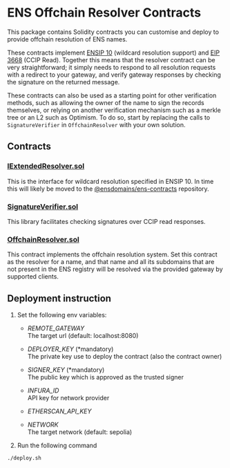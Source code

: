 # ENS Offchain Resolver Contracts

This package contains Solidity contracts you can customise and deploy to provide offchain resolution of ENS names.

These contracts implement [ENSIP 10](https://docs.ens.domains/ens-improvement-proposals/ensip-10-wildcard-resolution) (wildcard resolution support) and [EIP 3668](https://eips.ethereum.org/EIPS/eip-3668) (CCIP Read). Together this means that the resolver contract can be very straightforward; it simply needs to respond to all resolution requests with a redirect to your gateway, and verify gateway responses by checking the signature on the returned message.

These contracts can also be used as a starting point for other verification methods, such as allowing the owner of the name to sign the records themselves, or relying on another verification mechanism such as a merkle tree or an L2 such as Optimism. To do so, start by replacing the calls to `SignatureVerifier` in `OffchainResolver` with your own solution.

## Contracts

### [IExtendedResolver.sol](contracts/IExtendedResolver.sol)
This is the interface for wildcard resolution specified in ENSIP 10. In time this will likely be moved to the [@ensdomains/ens-contracts](https://github.com/ensdomains/ens-contracts) repository.

### [SignatureVerifier.sol](contracts/SignatureVerifier.sol)
This library facilitates checking signatures over CCIP read responses.

### [OffchainResolver.sol](contracts/OffchainResolver.sol)
This contract implements the offchain resolution system. Set this contract as the resolver for a name, and that name and all its subdomains that are not present in the ENS registry will be resolved via the provided gateway by supported clients.

## Deployment instruction

1. Set the following env variables:

    * *REMOTE_GATEWAY*  
    The target url (default: localhost:8080)

    * *DEPLOYER_KEY* (*mandatory)  
    The private key use to deploy the contract (also the contract owner)

    * *SIGNER_KEY* (*mandatory)  
    The public key which is approved as the trusted signer

    * *INFURA_ID*  
    API key for network provider

    * *ETHERSCAN_API_KEY*

    * *NETWORK*  
    The target network (default: sepolia)

2. Run the following command

```bash
./deploy.sh
```